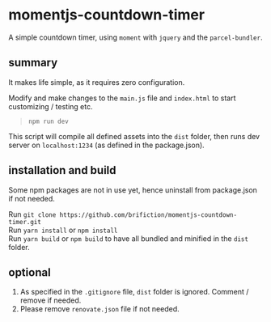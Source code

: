 # momentjs-countdown-timer

A simple countdown timer, using `moment` with `jquery` and the `parcel-bundler`.

## summary 

It makes life simple, as it requires zero configuration. 

Modify and make changes to the `main.js` file and `index.html` to start customizing / testing etc.

> `npm run dev`

This script will compile all defined assets into the `dist` folder, then runs dev server on `localhost:1234` (as defined in the package.json).

## installation and build

Some npm packages are not in use yet, hence uninstall from package.json if not needed.

Run `git clone https://github.com/brifiction/momentjs-countdown-timer.git` <br>
Run `yarn install` or `npm install` <br>
Run `yarn build` or `npm build` to have all bundled and minified in the `dist` folder.

## optional

1. As specified in the `.gitignore` file, `dist` folder is ignored. Comment / remove if needed. 
1. Please remove `renovate.json` file if not needed.


